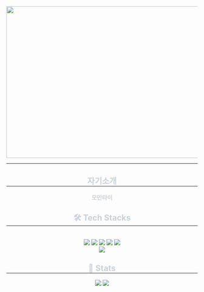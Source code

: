 <img src="https://mblogthumb-phinf.pstatic.net/MjAxODAyMDlfMzAw/MDAxNTE4MTQyNzc2NTQw._w_Hbpq9PPdjiC_kZE-RsMwNO0kJb9JxFBMwwzuabRsg.k8Ium40SAJknqKX_7tNUAC2EsbTDk4M5-SCL91y9flQg.PNG.vlzm87/%ED%8E%98%EB%A6%AC%EC%98%A8.png?type=w420" width= "2000" height="400" />

*****
<div align= "center"> 
    <h2 style="border-bottom: 1px solid #21262d; color: #c9d1d9;"> 자기소개 </h2>  
    <div style="font-weight: 700; font-size: 15px; text-align: center; color: #c9d1d9;"> 모만타이 </div> 
    </div>
    <div align= "center">
    <h2 style="border-bottom: 1px solid #21262d; color: #c9d1d9;"> 🛠️ Tech Stacks </h2> <br> 
    <div style="margin: 0 auto; text-align: center;" align= "center"> <img src="https://img.shields.io/badge/Python-3776AB?style=for-the-badge&logo=Python&logoColor=white">
          <img src="https://img.shields.io/badge/HTML5-E34F26?style=for-the-badge&logo=HTML5&logoColor=white">
          <img src="https://img.shields.io/badge/Javascript-F7DF1E?style=for-the-badge&logo=Javascript&logoColor=white">
          <img src="https://img.shields.io/badge/Django-092E20?style=for-the-badge&logo=Django&logoColor=white">
          <img src="https://img.shields.io/badge/Vue.js-4FC08D?style=for-the-badge&logo=Vue.js&logoColor=white">
          <br/><img src="https://img.shields.io/badge/MySQL-4479A1?style=for-the-badge&logo=MySQL&logoColor=white">
          </div>
    </div>
    <div align= "center"> 
    <h2 style="border-bottom: 1px solid #21262d; color: #c9d1d9;"> 🏅 Stats </h2> <div align= "center"> <img src="https://github-readme-stats.vercel.app/api?username=Qk&bg_color=180,00000000,000000&title_color=ffffff&text_color=ffffff"
         /> <img src="https://github-readme-stats.vercel.app/api/top-langs/?username=Qk&layout=compact&bg_color=180,00000000,000000&title_color=ffffff&text_color=ffffff"
           /> </div> 
    </div>
    
    
    


